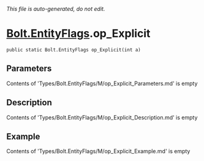 *This file is auto-generated, do not edit.*

# [Bolt.EntityFlags](Types/Bolt.EntityFlags.md).op_Explicit
`public static Bolt.EntityFlags op_Explicit(int a)`
## Parameters
Contents of 'Types/Bolt.EntityFlags/M/op_Explicit_Parameters.md' is empty
## Description
Contents of 'Types/Bolt.EntityFlags/M/op_Explicit_Description.md' is empty
## Example
Contents of 'Types/Bolt.EntityFlags/M/op_Explicit_Example.md' is empty
